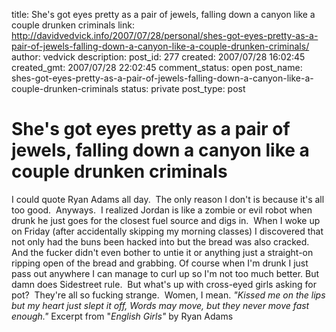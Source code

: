 title: She's got eyes pretty as a pair of jewels, falling down a canyon like a couple drunken criminals
link: http://davidvedvick.info/2007/07/28/personal/shes-got-eyes-pretty-as-a-pair-of-jewels-falling-down-a-canyon-like-a-couple-drunken-criminals/
author: vedvick
description: 
post_id: 277
created: 2007/07/28 16:02:45
created_gmt: 2007/07/28 22:02:45
comment_status: open
post_name: shes-got-eyes-pretty-as-a-pair-of-jewels-falling-down-a-canyon-like-a-couple-drunken-criminals
status: private
post_type: post

# She's got eyes pretty as a pair of jewels, falling down a canyon like a couple drunken criminals

I could quote Ryan Adams all day.  The only reason I don't is because it's all too good.  Anyways.  I realized Jordan is like a zombie or evil robot when drunk he just goes for the closest fuel source and digs in.  When I woke up on Friday (after accidentally skipping my morning classes) I discovered that not only had the buns been hacked into but the bread was also cracked.  And the fucker didn't even bother to untie it or anything just a straight-on ripping open of the bread and grabbing. Of course when I'm drunk I just pass out anywhere I can manage to curl up so I'm not too much better. But damn does Sidestreet rule.  But what's up with cross-eyed girls asking for pot?  They're all so fucking strange.  Women, I mean. _"Kissed me on the lips but my heart just slept it off,_ _Words may move, but they never move fast enough."_ Excerpt from "_English Girls"_ by Ryan Adams